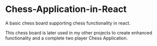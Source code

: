 # Chess-Application-in-React
A basic chess board supporting chess functionality in react.

This chess board is later used in my other projects to create enhanced functionality and a complete two player Chess Application.
